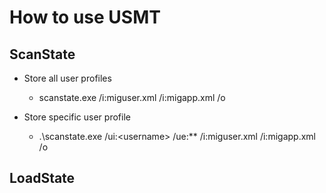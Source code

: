 # How to use USMT

## ScanState
* Store all user profiles
  * scanstate.exe <store file location> /i:miguser.xml /i:migapp.xml /o
  
* Store specific user profile
  * .\scanstate.exe <store file location> /ui:<domain>\<username> /ue:*\* /i:miguser.xml /i:migapp.xml /o

## LoadState
